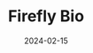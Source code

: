 ---  
layout: startup_page  
title: "Firefly Bio"  
id: "fireflybiologics.com"  
permalink: "/fireflybiofireflybiologics.com02152024/"  
website: "https://fireflybiologics.com/"  
funding_round: "Series A"  
funding_amount: "$94M"  
investors: "Versant Ventures, MPM BioImpact, Decheng Capital, Eli Lilly & Company"  
about: "Firefly Bio develops a novel platform to treat cancer using degrader antibody conjugates (DACs). Their proprietary Firelink linker technology combines the strengths of antibody drug conjugates (ADCs) and protein degraders, overcoming limitations of each to create a new class of highly specific and effective cancer therapeutics. This platform enables DACs at scale, vastly expanding the number of payloads for ADCs."  
markets: "Biotechnology, Oncology, Immunology, Medical, Drug Discovery, HealthTech, Life Sciences"  
hq: "South San Francisco, California, United States"  
founded_year: "2022"  
linkedin: "https://www.linkedin.com/company/firefly-biologics"  
twitter: ""  
instagram: ""  
facebook: ""  
crunchbase: "https://www.crunchbase.com/organization/firefly-bio"  
pitchbook: "https://pitchbook.com/profiles/company/515966-41"  

date_display: "15-Feb-2024"  
date: "2024-02-15"

# SEO Optimization  
meta_title: "Firefly Bio - Series A Funding ($94M)"  
meta_description: "Firefly Bio, Firefly Bio develops a novel platform to treat cancer using degrader antibody conjugates (DACs). Their proprietary Firelink linker technology combines..."  
meta_keywords: "Firefly Bio, Biotechnology, Oncology, Immunology, Medical, Drug Discovery, HealthTech, Life Sciences, Series A funding"  
canonical_url: "https://startup.projectstartups.com/fireflybiofireflybiologics.com02152024/"  
---